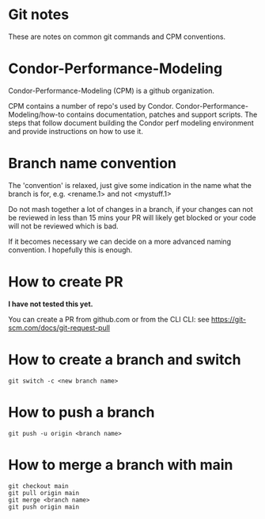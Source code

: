 # Git notes 

These are notes on common git commands and CPM conventions.

# Condor-Performance-Modeling

Condor-Performance-Modeling (CPM) is a github organization. 

CPM contains a number of repo's used by Condor. 
Condor-Performance-Modeling/how-to contains documentation, patches and 
support scripts. The steps that follow document building the Condor 
perf modeling environment and provide instructions on how to use it.

# Branch name convention

The 'convention' is relaxed, just give some indication in the name 
what the branch is for, e.g. <rename.1> and not <mystuff.1>

Do not mash together a lot of changes in a branch, if your changes
can not be reviewed in less than 15 mins your PR will likely get
blocked or your code will not be reviewed which is bad.

If it becomes necessary we can decide on a more advanced naming
convention. I hopefully this is enough.

# How to create PR
<b>I have not tested this yet.</b>

You can create a PR from github.com or from the CLI
CLI: see https://git-scm.com/docs/git-request-pull

# How to create a branch and switch 
```
git switch -c <new branch name>
```
# How to push a branch
```
git push -u origin <branch name>
```

# How to merge a branch with main
```
git checkout main
git pull origin main
git merge <branch name>
git push origin main
```
